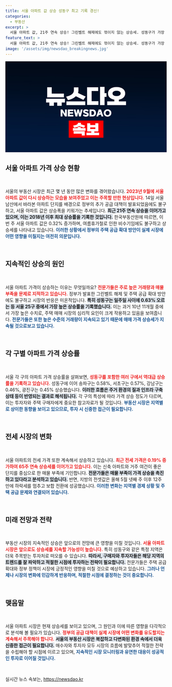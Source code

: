 ```yaml
---
title: 서울 아파트 값 상승 성동구 최고 기록 경신!
categories:
  - 부동산
excerpt: >
  서울 아파트 값, 21주 연속 상승! 그린벨트 해제에도 꺾이지 않는 상승세. 성동구가 가장 큰 폭으로 오른 가운데, 전셋값도 65주째 오름세. 지금 이 시점, 부동산 시장의 미래는 어떻게 될까?
feature_text: >
  서울 아파트 값, 21주 연속 상승! 그린벨트 해제에도 꺾이지 않는 상승세. 성동구가 가장 큰 폭으로 오른 가운데, 전셋값도 65주째 오름세. 지금 이 시점, 부동산 시장의 미래는 어떻게 될까?
image: '/assets/img/newsdao_breakingnews.jpg'
---
```


<p><img src="/assets/img/newsdao_breakingnews.jpg" alt="koreaapp 속보" /></p>

<h2 data-ke-size="size26">서울 아파트 가격 상승 현황</h2>

<p data-ke-size="size16">&nbsp;</p>

<p>서울의 부동산 시장은 최근 몇 년 동안 많은 변화를 겪어왔습니다. <b><span style="color: #ee2323;">2023년 9월에 서울 아파트 값이 다시 상승하는 모습을 보여주었고 이는 주목할 만한 현상입니다.</span></b> 14일 서울 남산에서 바라본 아파트 단지를 배경으로 정부의 추가 공급 대책이 발표되었음에도 불구하고, 서울 아파트 값은 상승폭을 키워가는 추세입니다. <b><span style="background-color: #21538527;">최근 21주 연속 상승을 이어가고 있으며, 이는 2018년 이후 최대 상승률을 기록한 것입니다.</span></b> 한국부동산원에 따르면, 이번 주 서울 아파트 값은 0.32% 증가하며, 여름휴가철로 인한 비수기임에도 불구하고 상승세를 나타내고 있습니다. <b><span style="color: #1a5490;">이러한 상황에서 정부의 주택 공급 확대 방안이 실제 시장에 어떤 영향을 미칠지는 여전히 의문입니다.</span></b> </p>

<p data-ke-size="size16">&nbsp;</p>

<h2 data-ke-size="size26">지속적인 상승의 원인</h2>

<p data-ke-size="size16">&nbsp;</p>

<p>서울 아파트 가격이 상승하는 이유는 무엇일까요? <b><span style="color: #ee2323;">전문가들은 주로 높은 거래량과 매물 부족을 문제로 지적하고 있습니다.</span></b> 정부가 발표한 그린벨트 해제 및 주택 공급 확대 방안에도 불구하고 시장의 반응은 미온적입니다. <b><span style="background-color: #21538527;">특히 성동구는 일주일 사이에 0.63% 오르는 등 서울 25구 중에서 가장 높은 상승률을 기록했습니다.</span></b> 이는 과거 10년 11개월 중에서 가장 높은 수치로, 주택 매매 시장의 심리적 요인이 크게 작용하고 있음을 보여줍니다. <b><span style="color: #1a5490;">전문가들은 또한 높은 수준의 거래량이 지속되고 있기 때문에 매매 가격 상승세가 지속될 것으로보고 있습니다.</span></b></p>

<p data-ke-size="size16">&nbsp;</p>

<h2 data-ke-size="size26">각 구별 아파트 가격 상승률</h2>

<p data-ke-size="size16">&nbsp;</p>

<p>서울 각 구의 아파트 가격 상승률을 살펴보면, <b><span style="color: #ee2323;">성동구를 포함한 여러 구에서 역대급 상승률을 기록하고 있습니다.</span></b> 성동구에 이어 송파구는 0.58%, 서초구는 0.57%, 강남구는 0.46%, 광진구는 0.45% 상승했습니다. <b><span style="background-color: #21538527;">이러한 흐름은 주거 환경의 질과 인프라 구축 상태 등이 반영되는 결과로 해석됩니다.</span></b> 각 구의 특성에 따라 가격 상승 정도가 다르며, 이는 투자자와 주택 구매자에게 중요한 참고자료가 될 것입니다. <b><span style="color: #1a5490;">부동산 시장은 지역별로 상이한 동향을 보이고 있으므로, 투자 시 신중한 접근이 필요합니다.</span></b></p>

<p data-ke-size="size16">&nbsp;</p>

<h2 data-ke-size="size26">전세 시장의 변화</h2>

<p data-ke-size="size16">&nbsp;</p>

<p>서울 아파트의 전세 가격 또한 계속해서 상승하고 있습니다. <b><span style="color: #ee2323;">최근 전세 가격은 0.19% 증가하여 65주 연속 상승세를 이어가고 있습니다.</span></b> 이는 신축 아파트와 거주 여건이 좋은 단지를 중심으로 한 매물 부족에 기인합니다. <b><span style="background-color: #21538527;">전문가들은 매물 부족이 가격 상승을 촉진하고 있다라고 분석하고 있습니다.</span></b> 반면, 지방의 전셋값은 올해 5월 넷째 주 이후 12주 만에 하락세를 멈추고 보합 전환에 성공했습니다. <b><span style="color: #1a5490;">이러한 변화는 지역별 경제 상황 및 주택 공급 문제와 연결되어 있습니다.</span></b></p>

<p data-ke-size="size16">&nbsp;</p>

<h2 data-ke-size="size26">미래 전망과 전략</h2>

<p data-ke-size="size16">&nbsp;</p>

<p>부동산 시장의 지속적인 상승은 앞으로의 전망에 큰 영향을 미칠 것입니다. <b><span style="color: #ee2323;">서울 아파트 시장은 앞으로도 상승세를 지속할 가능성이 높습니다.</span></b> 특히 성동구와 같은 특정 지역은 더욱 주목받는 투자처로 떠오를 수 있습니다. <b><span style="background-color: #21538527;">따라서, 구매자와 투자자들은 해당 지역의 트렌드를 잘 파악하고 적절한 시점에 투자하는 전략이 필요합니다.</span></b> 전문가들은 주택 공급 확대와 정부 정책이 시장에 긍정적인 영향을 미칠 것으로 예상하고 있습니다. <b><span style="color: #1a5490;">그러나 언제나 시장의 변화에 민감하게 반응하며, 적절한 시점에 결정하는 것이 중요합니다.</span></b></p>

<p data-ke-size="size16">&nbsp;</p>

<h2 data-ke-size="size26">맺음말</h2>

<p data-ke-size="size16">&nbsp;</p>

<p>서울 아파트 시장은 현재 상승세를 보이고 있으며, 그 원인과 이에 따른 영향을 다각적으로 분석해 볼 필요가 있습니다. <b><span style="color: #ee2323;">정부의 공급 대책이 실제 시장에 어떤 변화를 유도할지는 계속해서 주목해야 합니다.</span></b> <b><span style="background-color: #21538527;">서울의 부동산 시장은 복잡하고 다변화된 환경 속에서 더욱 신중한 접근이 필요합니다.</span></b> 매수자와 투자자 모두 시장의 흐름에 발맞추어 적절한 전략을 수립해야 할 시점에 이르고 있으며, <b><span style="color: #1a5490;">지속적인 시장 모니터링과 유연한 대응이 성공적인 투자로 이어질 것입니다.</span></b></p>

<p data-ke-size="size16">&nbsp;</p>
실시간 뉴스 속보는, <a href="https://newsdao.kr" rel="dofollow">https://newsdao.kr</a>


